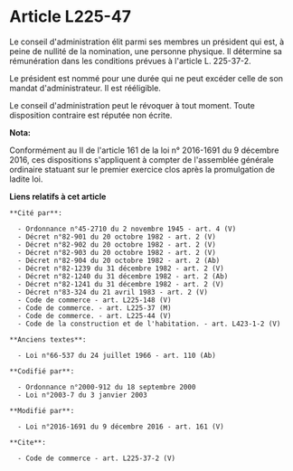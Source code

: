 # Article L225-47

Le conseil d'administration élit parmi ses membres un président qui est, à peine de nullité de la nomination, une personne
physique. Il détermine sa rémunération dans les conditions prévues à l'article L. 225-37-2. 

Le président est nommé pour une durée qui ne peut excéder celle de son mandat d'administrateur. Il est rééligible. 

Le conseil d'administration peut le révoquer à tout moment. Toute disposition contraire est réputée non écrite.

**Nota:**

Conformément au II de l'article 161 de la loi n° 2016-1691 du 9 décembre 2016, ces dispositions s'appliquent à compter de
l'assemblée générale ordinaire statuant sur le premier exercice clos après la promulgation de ladite loi.

**Liens relatifs à cet article**

	**Cité par**:

	  - Ordonnance n°45-2710 du 2 novembre 1945 - art. 4 (V)
	  - Décret n°82-901 du 20 octobre 1982 - art. 2 (V)
	  - Décret n°82-902 du 20 octobre 1982 - art. 2 (V)
	  - Décret n°82-903 du 20 octobre 1982 - art. 2 (V)
	  - Décret n°82-904 du 20 octobre 1982 - art. 2 (Ab)
	  - Décret n°82-1239 du 31 décembre 1982 - art. 2 (V)
	  - Décret n°82-1240 du 31 décembre 1982 - art. 2 (Ab)
	  - Décret n°82-1241 du 31 décembre 1982 - art. 2 (V)
	  - Décret n°83-324 du 21 avril 1983 - art. 2 (V)
	  - Code de commerce - art. L225-148 (V)
	  - Code de commerce. - art. L225-37 (M)
	  - Code de commerce. - art. L225-44 (V)
	  - Code de la construction et de l'habitation. - art. L423-1-2 (V)

	**Anciens textes**:

	  - Loi n°66-537 du 24 juillet 1966 - art. 110 (Ab)

	**Codifié par**:

	  - Ordonnance n°2000-912 du 18 septembre 2000
	  - Loi n°2003-7 du 3 janvier 2003

	**Modifié par**:

	  - Loi n°2016-1691 du 9 décembre 2016 - art. 161 (V)

	**Cite**:

	  - Code de commerce - art. L225-37-2 (V)
